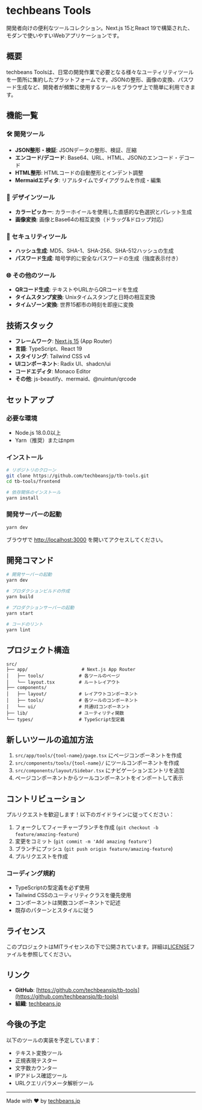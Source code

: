 # techbeans Tools

開発者向けの便利なツールコレクション。Next.js 15とReact 19で構築された、モダンで使いやすいWebアプリケーションです。

## 概要

techbeans Toolsは、日常の開発作業で必要となる様々なユーティリティツールを一箇所に集約したプラットフォームです。JSONの整形、画像の変換、パスワード生成など、開発者が頻繁に使用するツールをブラウザ上で簡単に利用できます。

## 機能一覧

### 🛠️ 開発ツール
- **JSON整形・検証**: JSONデータの整形、検証、圧縮
- **エンコード/デコード**: Base64、URL、HTML、JSONのエンコード・デコード
- **HTML整形**: HTMLコードの自動整形とインデント調整
- **Mermaidエディタ**: リアルタイムでダイアグラムを作成・編集

### 🎨 デザインツール
- **カラーピッカー**: カラーホイールを使用した直感的な色選択とパレット生成
- **画像変換**: 画像とBase64の相互変換（ドラッグ&ドロップ対応）

### 🔐 セキュリティツール
- **ハッシュ生成**: MD5、SHA-1、SHA-256、SHA-512ハッシュの生成
- **パスワード生成**: 暗号学的に安全なパスワードの生成（強度表示付き）

### 🌐 その他のツール
- **QRコード生成**: テキストやURLからQRコードを生成
- **タイムスタンプ変換**: Unixタイムスタンプと日時の相互変換
- **タイムゾーン変換**: 世界15都市の時刻を即座に変換

## 技術スタック

- **フレームワーク**: [Next.js 15](https://nextjs.org/) (App Router)
- **言語**: TypeScript、React 19
- **スタイリング**: Tailwind CSS v4
- **UIコンポーネント**: Radix UI、shadcn/ui
- **コードエディタ**: Monaco Editor
- **その他**: js-beautify、mermaid、@nuintun/qrcode

## セットアップ

### 必要な環境
- Node.js 18.0.0以上
- Yarn（推奨）またはnpm

### インストール

```bash
# リポジトリのクローン
git clone https://github.com/techbeansjp/tb-tools.git
cd tb-tools/frontend

# 依存関係のインストール
yarn install
```

### 開発サーバーの起動

```bash
yarn dev
```

ブラウザで [http://localhost:3000](http://localhost:3000) を開いてアクセスしてください。

## 開発コマンド

```bash
# 開発サーバーの起動
yarn dev

# プロダクションビルドの作成
yarn build

# プロダクションサーバーの起動
yarn start

# コードのリント
yarn lint
```

## プロジェクト構造

```
src/
├── app/                    # Next.js App Router
│   ├── tools/             # 各ツールのページ
│   └── layout.tsx         # ルートレイアウト
├── components/
│   ├── layout/            # レイアウトコンポーネント
│   ├── tools/             # 各ツールのコンポーネント
│   └── ui/                # 共通UIコンポーネント
├── lib/                   # ユーティリティ関数
└── types/                 # TypeScript型定義
```

## 新しいツールの追加方法

1. `src/app/tools/{tool-name}/page.tsx` にページコンポーネントを作成
2. `src/components/tools/{tool-name}/` にツールコンポーネントを作成
3. `src/components/layout/Sidebar.tsx` にナビゲーションエントリを追加
4. ページコンポーネントからツールコンポーネントをインポートして表示

## コントリビューション

プルリクエストを歓迎します！以下のガイドラインに従ってください：

1. フォークしてフィーチャーブランチを作成 (`git checkout -b feature/amazing-feature`)
2. 変更をコミット (`git commit -m 'Add amazing feature'`)
3. ブランチにプッシュ (`git push origin feature/amazing-feature`)
4. プルリクエストを作成

### コーディング規約

- TypeScriptの型定義を必ず使用
- Tailwind CSSのユーティリティクラスを優先使用
- コンポーネントは関数コンポーネントで記述
- 既存のパターンとスタイルに従う

## ライセンス

このプロジェクトはMITライセンスの下で公開されています。詳細は[LICENSE](LICENSE)ファイルを参照してください。

## リンク

- **GitHub**: [https://github.com/techbeansjp/tb-tools](https://github.com/techbeansjp/tb-tools)
- **組織**: [techbeans.jp](https://techbeans.jp)

## 今後の予定

以下のツールの実装を予定しています：
- テキスト変換ツール
- 正規表現テスター
- 文字数カウンター
- IPアドレス確認ツール
- URLクエリパラメータ解析ツール

---

Made with ❤️ by [techbeans.jp](https://techbeans.jp)
